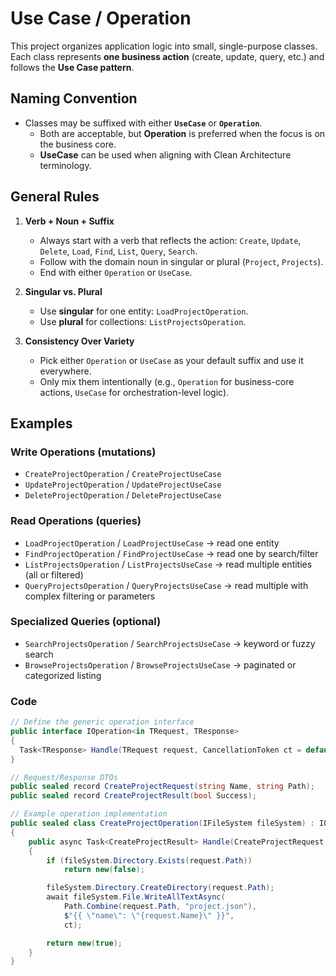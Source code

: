 # Use Case / Operation

This project organizes application logic into small, single-purpose classes.  
Each class represents **one business action** (create, update, query, etc.) and follows the **Use Case pattern**.

## Naming Convention

- Classes may be suffixed with either **`UseCase`** or **`Operation`**.
  - Both are acceptable, but **Operation** is preferred when the focus is on the business core.
  - **UseCase** can be used when aligning with Clean Architecture terminology.

## General Rules

1. **Verb + Noun + Suffix**

   - Always start with a verb that reflects the action: `Create`, `Update`, `Delete`, `Load`, `Find`, `List`, `Query`, `Search`.
   - Follow with the domain noun in singular or plural (`Project`, `Projects`).
   - End with either `Operation` or `UseCase`.

2. **Singular vs. Plural**

   - Use **singular** for one entity: `LoadProjectOperation`.
   - Use **plural** for collections: `ListProjectsOperation`.

3. **Consistency Over Variety**
   - Pick either `Operation` or `UseCase` as your default suffix and use it everywhere.
   - Only mix them intentionally (e.g., `Operation` for business-core actions, `UseCase` for orchestration-level logic).

## Examples

### Write Operations (mutations)

- `CreateProjectOperation` / `CreateProjectUseCase`
- `UpdateProjectOperation` / `UpdateProjectUseCase`
- `DeleteProjectOperation` / `DeleteProjectUseCase`

### Read Operations (queries)

- `LoadProjectOperation` / `LoadProjectUseCase` → read one entity
- `FindProjectOperation` / `FindProjectUseCase` → read one by search/filter
- `ListProjectsOperation` / `ListProjectsUseCase` → read multiple entities (all or filtered)
- `QueryProjectsOperation` / `QueryProjectsUseCase` → read multiple with complex filtering or parameters

### Specialized Queries (optional)

- `SearchProjectsOperation` / `SearchProjectsUseCase` → keyword or fuzzy search
- `BrowseProjectsOperation` / `BrowseProjectsUseCase` → paginated or categorized listing

### Code

```cs
// Define the generic operation interface
public interface IOperation<in TRequest, TResponse>
{
  Task<TResponse> Handle(TRequest request, CancellationToken ct = default);
}

// Request/Response DTOs
public sealed record CreateProjectRequest(string Name, string Path);
public sealed record CreateProjectResult(bool Success);

// Example operation implementation
public sealed class CreateProjectOperation(IFileSystem fileSystem) : IOperation<CreateProjectRequest, CreateProjectResult>
{
	public async Task<CreateProjectResult> Handle(CreateProjectRequest request, CancellationToken ct = default)
	{
		if (fileSystem.Directory.Exists(request.Path))
			return new(false);

		fileSystem.Directory.CreateDirectory(request.Path);
		await fileSystem.File.WriteAllTextAsync(
			Path.Combine(request.Path, "project.json"),
			$"{{ \"name\": \"{request.Name}\" }}",
			ct);

		return new(true);
	}
}

```
